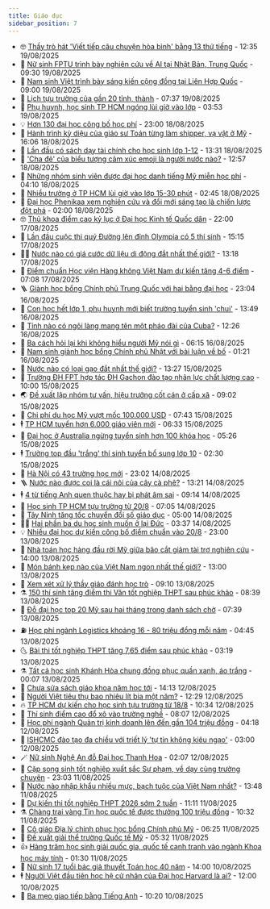 ```yaml
---
title: Giáo dục
sidebar_position: 7
---
```


<!-- vnexpress-giao-duc:START -->
- 🤓 [Thầy trò hát &#39;Viết tiếp câu chuyện hòa bình&#39; bằng 13 thứ tiếng](https://vnexpress.net/thay-tro-hat-viet-tiep-cau-chuyen-hoa-binh-bang-13-thu-tieng-4928810.html) - 12:35 19/08/2025
- 🦆 [Nữ sinh FPTU trình bày nghiên cứu về AI tại Nhật Bản, Trung Quốc](https://vnexpress.net/nu-sinh-fptu-trinh-bay-nghien-cuu-ve-ai-tai-nhat-ban-trung-quoc-4928937.html) - 09:30 19/08/2025
- 🦩 [Nam sinh Việt trình bày sáng kiến cộng đồng tại Liên Hợp Quốc](https://vnexpress.net/nam-sinh-viet-trinh-bay-sang-kien-cong-dong-tai-lien-hop-quoc-4928884.html) - 09:00 19/08/2025
- 🌮 [Lịch tựu trường của gần 20 tỉnh, thành](https://vnexpress.net/lich-tuu-truong-cac-tinh-thanh-nam-hoc-2025-2026-4927008.html) - 07:37 19/08/2025
- 🔭 [Phụ huynh, học sinh TP HCM ngóng lùi giờ vào lớp](https://vnexpress.net/phu-huynh-hoc-sinh-tp-hcm-ngong-lui-gio-vao-lop-4928559.html) - 03:53 19/08/2025
- 💡 [Hơn 130 đại học công bố học phí](https://vnexpress.net/hoc-phi-tat-ca-dai-hoc-nam-2025-4927786.html) - 23:00 18/08/2025
- 🥰 [Hành trình kỳ diệu của giáo sư Toán từng làm shipper, vạ vật ở Mỹ](https://vnexpress.net/hanh-trinh-ky-dieu-cua-giao-su-toan-tung-lam-shipper-va-vat-o-my-4915413.html) - 16:06 18/08/2025
- 🐲 [Lần đầu có sách dạy tài chính cho học sinh lớp 1-12](https://vnexpress.net/lan-dau-co-sach-day-tai-chinh-cho-hoc-sinh-lop-1-12-4928404.html) - 13:31 18/08/2025
- 🦒 [&#39;Cha đẻ&#39; của biểu tượng cảm xúc emoji là người nước nào?](https://vnexpress.net/cha-de-cua-bieu-tuong-cam-xuc-emoji-la-nguoi-nuoc-nao-4928513.html) - 12:57 18/08/2025
- 🦆 [Những nhóm sinh viên được đại học danh tiếng Mỹ miễn học phí](https://vnexpress.net/nhung-nhom-sinh-vien-duoc-dai-hoc-danh-tieng-my-mien-hoc-phi-4927791.html) - 04:10 18/08/2025
- 🧰 [Nhiều trường ở TP HCM lùi giờ vào lớp 15-30 phút](https://vnexpress.net/nhieu-truong-o-tp-hcm-lui-gio-vao-lop-15-30-phut-4928019.html) - 02:45 18/08/2025
- 🐘 [Đại học Phenikaa xem nghiên cứu và đổi mới sáng tạo là chiến lược đột phá](https://vnexpress.net/dai-hoc-phenikaa-xem-nghien-cuu-va-doi-moi-sang-tao-la-chien-luoc-dot-pha-4928007.html) - 02:00 18/08/2025
- 🤓 [Thủ khoa điểm cao kỷ lục ở Đại học Kinh tế Quốc dân](https://vnexpress.net/thu-khoa-diem-cao-ky-luc-o-dai-hoc-kinh-te-quoc-dan-4927980.html) - 22:00 17/08/2025
- 🧰 [Lần đầu cuộc thi quý Đường lên đỉnh Olympia có 5 thí sinh](https://vnexpress.net/lan-dau-cuoc-thi-quy-duong-len-dinh-olympia-co-5-thi-sinh-4927961.html) - 15:15 17/08/2025
- 🧑‍💻 [Nước nào có giá cước dữ liệu di động đắt nhất thế giới?](https://vnexpress.net/nuoc-nao-co-gia-cuoc-du-lieu-di-dong-dat-nhat-the-gioi-4927895.html) - 13:18 17/08/2025
- 🫶 [Điểm chuẩn Học viện Hàng không Việt Nam dự kiến tăng 4-6 điểm](https://vnexpress.net/diem-chuan-hoc-vien-hang-khong-viet-nam-du-kien-tang-4-6-diem-4927795.html) - 07:08 17/08/2025
- 🪜 [Giành học bổng Chính phủ Trung Quốc với hai bằng đại học](https://vnexpress.net/gianh-hoc-bong-chinh-phu-trung-quoc-voi-hai-bang-dai-hoc-4927704.html) - 23:04 16/08/2025
- 🎊 [Con học hết lớp 1, phụ huynh mới biết trường tuyển sinh &#39;chui&#39;](https://vnexpress.net/con-hoc-het-lop-1-phu-huynh-moi-biet-truong-tuyen-sinh-chui-4927724.html) - 13:49 16/08/2025
- 🧐 [Tỉnh nào có ngôi làng mang tên một pháo đài của Cuba?](https://vnexpress.net/tinh-nao-co-ngoi-lang-mang-ten-mot-phao-dai-cua-cuba-4927610.html) - 12:26 16/08/2025
- 🌈 [Ba cách hỏi lại khi không hiểu người Mỹ nói gì](https://vnexpress.net/ba-cach-hoi-lai-khi-khong-hieu-nguoi-my-noi-gi-4927659.html) - 06:15 16/08/2025
- 🥰 [Nam sinh giành học bổng Chính phủ Nhật với bài luận về bố](https://vnexpress.net/nam-sinh-gianh-hoc-bong-chinh-phu-nhat-voi-bai-luan-ve-bo-4925273.html) - 01:21 16/08/2025
- 🎡 [Nước nào có loại gạo đắt nhất thế giới?](https://vnexpress.net/nuoc-nao-co-loai-gao-dat-nhat-the-gioi-4927416.html) - 13:27 15/08/2025
- 🎊 [Trường ĐH FPT hợp tác ĐH Gachon đào tạo nhân lực chất lượng cao](https://vnexpress.net/truong-dh-fpt-hop-tac-dh-gachon-dao-tao-nhan-luc-chat-luong-cao-4927405.html) - 10:00 15/08/2025
- 🌏 [Đề xuất lập nhóm tư vấn, hiệu trưởng cốt cán ở cấp xã](https://vnexpress.net/de-xuat-lap-nhom-tu-van-hieu-truong-cot-can-o-cap-xa-4927343.html) - 09:02 15/08/2025
- 🥸 [Chi phí du học Mỹ vượt mốc 100.000 USD](https://vnexpress.net/chi-phi-du-hoc-my-vuot-moc-100-000-usd-4927156.html) - 07:43 15/08/2025
- 🕴 [TP HCM tuyển hơn 6.000 giáo viên mới](https://vnexpress.net/tp-hcm-thong-bao-tuyen-giao-vien-nam-hoc-2025-2026-4927160.html) - 06:33 15/08/2025
- 💂 [Đại học ở Australia ngừng tuyển sinh hơn 100 khóa học](https://vnexpress.net/dai-hoc-o-australia-ngung-tuyen-sinh-hon-100-khoa-hoc-4927195.html) - 05:26 15/08/2025
- 🕴 [Trường top đầu &#39;trắng&#39; thí sinh tuyển bổ sung lớp 10](https://vnexpress.net/truong-top-dau-trang-thi-sinh-tuyen-bo-sung-lop-10-4926409.html) - 02:30 15/08/2025
- 🌋 [Hà Nội có 43 trường học mới](https://vnexpress.net/ha-noi-co-43-truong-hoc-moi-4927030.html) - 23:02 14/08/2025
- 🪜 [Nước nào được coi là cái nôi của cây cà phê?](https://vnexpress.net/nuoc-nao-duoc-coi-la-cai-noi-cua-cay-ca-phe-4926991.html) - 13:21 14/08/2025
- 🕴 [4 từ tiếng Anh quen thuộc hay bị phát âm sai](https://vnexpress.net/4-tu-tieng-anh-quen-thuoc-hay-bi-phat-am-sai-4926956.html) - 09:14 14/08/2025
- 🎃 [Học sinh TP HCM tựu trường từ 20/8](https://vnexpress.net/lich-tuu-truong-cua-hoc-sinh-tp-hcm-nam-hoc-2025-2026-4926712.html) - 07:05 14/08/2025
- 🦏 [Tây Ninh tăng tốc chuyển đổi số giáo dục](https://vnexpress.net/tay-ninh-tang-toc-chuyen-doi-so-giao-duc-4926680.html) - 05:00 14/08/2025
- 🧑‍🏫 [Hai phần ba du học sinh muốn ở lại Đức](https://vnexpress.net/hai-phan-ba-du-hoc-sinh-muon-o-lai-duc-4926537.html) - 03:37 14/08/2025
- 💡 [Nhiều đại học dự kiến công bố điểm chuẩn vào 20/8](https://vnexpress.net/lich-cong-bo-diem-chuan-dai-hoc-2025-4926306.html) - 23:00 13/08/2025
- 🐎 [Nhà toán học hàng đầu rời Mỹ giữa bão cắt giảm tài trợ nghiên cứu](https://vnexpress.net/nha-toan-hoc-hang-dau-roi-my-giua-bao-cat-giam-tai-tro-nghien-cuu-4925771.html) - 14:00 13/08/2025
- 🧰 [Món bánh kẹp nào của Việt Nam ngon nhất thế giới?](https://vnexpress.net/mon-banh-kep-nao-cua-viet-nam-ngon-nhat-the-gioi-4926292.html) - 13:00 13/08/2025
- 🙉 [Xem xét xử lý thầy giáo đánh học trò](https://vnexpress.net/xem-xet-xu-ly-thay-giao-danh-hoc-tro-4926448.html) - 09:10 13/08/2025
- ⚗️ [150 thí sinh tăng điểm thi Văn tốt nghiệp THPT sau phúc khảo](https://vnexpress.net/150-thi-sinh-tang-diem-thi-van-tot-nghiep-thpt-sau-phuc-khao-4926422.html) - 08:39 13/08/2025
- 🌝 [Đỗ đại học top 20 Mỹ sau hai tháng trong danh sách chờ](https://vnexpress.net/do-dai-hoc-top-20-my-sau-hai-thang-trong-danh-sach-cho-4925453.html) - 07:39 13/08/2025
- ⛽️ [Học phí ngành Logistics khoảng 16 - 80 triệu đồng mỗi năm](https://vnexpress.net/hoc-phi-nganh-logistics-o-30-dai-hoc-nam-2025-4920785.html) - 04:45 13/08/2025
- 🌜 [Bài thi tốt nghiệp THPT tăng 7,65 điểm sau phúc khảo](https://vnexpress.net/bai-thi-tot-nghiep-thpt-tang-7-65-diem-sau-phuc-khao-4926243.html) - 03:19 13/08/2025
- ⚗️ [Tất cả học sinh Khánh Hòa chung đồng phục quần xanh, áo trắng](https://vnexpress.net/tat-ca-hoc-sinh-khanh-hoa-chung-dong-phuc-quan-xanh-ao-trang-4926073.html) - 00:07 13/08/2025
- 🧰 [Chưa sửa sách giáo khoa năm học tới](https://vnexpress.net/chua-sua-sach-giao-khoa-nam-hoc-toi-4926085.html) - 14:13 12/08/2025
- 🤗 [Người Việt tiêu thụ bao nhiêu lít bia một năm?](https://vnexpress.net/nguoi-viet-tieu-thu-bao-nhieu-lit-bia-mot-nam-4925851.html) - 12:29 12/08/2025
- 🔥 [TP HCM dự kiến cho học sinh tựu trường từ 18/8](https://vnexpress.net/hoc-sinh-tp-hcm-tuu-truong-ngay-nao-4926027.html) - 10:34 12/08/2025
- 💪 [Thí sinh điểm cao đổ xô vào trường nghề](https://vnexpress.net/thi-sinh-diem-cao-do-xo-vao-truong-nghe-4924870.html) - 08:07 12/08/2025
- 💂 [Học phí ngành Quản trị kinh doanh lên đến gần 104 triệu đồng](https://vnexpress.net/hoc-phi-nganh-quan-tri-kinh-doanh-o-cac-dai-hoc-nam-2025-4920806.html) - 04:18 12/08/2025
- 🌮 [ISHCMC đào tạo đa chiều với triết lý &#39;tự tin không kiêu ngạo&#39;](https://vnexpress.net/ishcmc-dao-tao-da-chieu-voi-triet-ly-tu-tin-khong-kieu-ngao-4923236.html) - 03:00 12/08/2025
- 🪄 [Nữ sinh Nghệ An đỗ Đại học Thanh Hoa](https://vnexpress.net/nu-sinh-nghe-an-do-dai-hoc-thanh-hoa-4924103.html) - 02:07 12/08/2025
- 🎡 [Cặp song sinh tốt nghiệp xuất sắc Sư phạm, về dạy cùng trường chuyên](https://vnexpress.net/cap-song-sinh-tot-nghiep-xuat-sac-su-pham-ve-day-cung-truong-chuyen-4925278.html) - 23:03 11/08/2025
- 🌈 [Nước nào nhập khẩu nhiều mực, bạch tuộc của Việt Nam nhất?](https://vnexpress.net/nuoc-nao-nhap-khau-nhieu-muc-bach-tuoc-cua-viet-nam-nhat-4925550.html) - 13:48 11/08/2025
- 🎊 [Dự kiến thi tốt nghiệp THPT 2026 sớm 2 tuần](https://vnexpress.net/du-kien-thi-tot-nghiep-thpt-2026-som-2-tuan-4925578.html) - 11:11 11/08/2025
- ⚗️ [Chàng trai vàng Tin học quốc tế được thưởng 100 triệu đồng](https://vnexpress.net/chang-trai-vang-tin-hoc-quoc-te-duoc-thuong-100-trieu-dong-4925276.html) - 10:32 11/08/2025
- 🌁 [Cô giáo Địa lý chinh phục học bổng Chính phủ Mỹ](https://vnexpress.net/co-giao-dia-ly-chinh-phuc-hoc-bong-chinh-phu-my-4924001.html) - 06:25 11/08/2025
- 🦏 [Đề xuất giải thể trường Quốc tế Mỹ](https://vnexpress.net/giai-the-truong-quoc-te-my-aisvn-4924682.html) - 05:32 11/08/2025
- 👍 [Hàng trăm học sinh giải quốc gia, quốc tế cạnh tranh vào ngành Khoa học máy tính](https://vnexpress.net/hang-tram-hoc-sinh-giai-quoc-gia-quoc-te-canh-tranh-vao-nganh-khoa-hoc-may-tinh-4924945.html) - 01:30 11/08/2025
- 🌈 [Nữ sinh 17 tuổi bác giả thuyết Toán học 40 năm](https://vnexpress.net/nu-sinh-17-tuoi-bac-gia-thuyet-toan-hoc-40-nam-4923568.html) - 14:00 10/08/2025
- 🕴 [Người Việt đầu tiên học hệ cử nhân của Đại học Harvard là ai?](https://vnexpress.net/nguoi-viet-dau-tien-hoc-he-cu-nhan-cua-dai-hoc-harvard-la-ai-4924814.html) - 12:00 10/08/2025
- 🧰 [Ba mẹo giao tiếp bằng Tiếng Anh](https://vnexpress.net/ba-meo-giao-tiep-bang-tieng-anh-4922588.html) - 10:20 10/08/2025<!-- vnexpress-giao-duc:END -->

